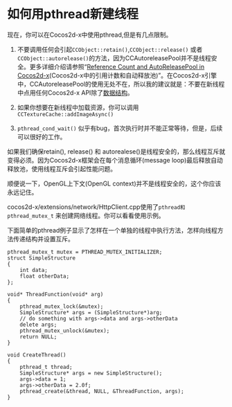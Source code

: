 
# 如何用pthread新建线程 #

现在，你可以在Cocos2d-x中使用pthread,但是有几点限制。

1. 不要调用任何会引起`CCObject::retain()`,`CCObject::release()` 或者 `CCObject::autorelease()`的方法，因为CCAutoreleasePool并不是线程安全。更多详细介绍请参照“[Reference Count and AutoReleasePool in Cocos2d-x](http://www.cocos2d-x.org/wiki/Reference_Count_and_AutoReleasePool_in_Cocos2d-x)(Cocos2d-x中的引用计数和自动释放池)”。在Cocos2d-x引擎中，CCAutoreleasePool的使用无处不在，所以我的建议就是：不要在新线程中点用任何Cocos2d-x API除了[数据结构](http://www.cocos2d-x.org/wiki/Data_Structures)。

2. 如果你想要在新线程中加载资源，你可以调用`CCTextureCache::addImageAsync()`

3. `pthread_cond_wait()` 似乎有bug，首次执行时并不能正常等待，但是，后续可以很好的工作。


如果我们确保retain(), release() 和 autorealese()是线程安全的，那么线程互斥就变得必须。因为Cocos2d-x框架会在每个消息循环(message loop)最后释放自动释放池，使用线程互斥会引起性能问题。     

顺便说一下，OpenGL上下文(OpenGL context)并不是线程安全的，这个你应该永远记住。

cocos2d-x/extensions/network/HttpClient.cpp使用了`pthread和pthread_mutex_t` 来创建网络线程。你可以看看使用示例。

下面简单的pthread例子显示了怎样在一个单独的线程中执行方法，怎样向线程方法传递结构并设置互斥。

	pthread_mutex_t mutex = PTHREAD_MUTEX_INITIALIZER;
	struct SimpleStructure
	{
		int data;
		float otherData;
	};
	 
	void* ThreadFunction(void* arg)
	{
		pthread_mutex_lock(&mutex);
		SimpleStructure* args = (SimpleStructure*)arg;
		// do something with args->data and args->otherData
		delete args;
		pthread_mutex_unlock(&mutex);
		return NULL;
	}
	 
	void CreateThread()
	{
		pthread_t thread;
		SimpleStructure* args = new SimpleStructure();
		args->data = 1;
		args->otherData = 2.0f;
		pthread_create(&thread, NULL, &ThreadFunction, args);
	}

